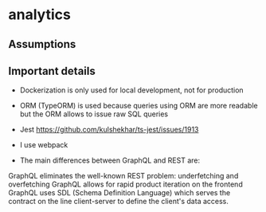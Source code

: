 # analytics

## Assumptions

## Important details

- Dockerization is only used for local development, not for production

- ORM (TypeORM) is used because queries using ORM are more readable but the ORM allows to issue raw SQL queries

- Jest https://github.com/kulshekhar/ts-jest/issues/1913

- I use webpack

- The main differences between GraphQL and REST are:

GraphQL eliminates the well-known REST problem: underfetching and overfetching
GraphQL allows for rapid product iteration on the frontend
GraphQL uses SDL (Schema Definition Language) which serves the contract on the line client-server to define the client's data access.

